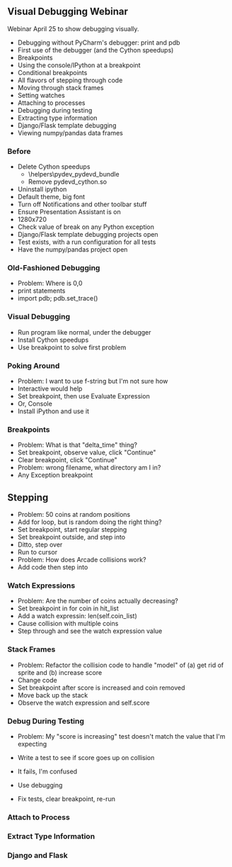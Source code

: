 ## Visual Debugging Webinar

Webinar April 25 to show debugging visually.

- Debugging without PyCharm's debugger: print and pdb
- First use of the debugger (and the Cython speedups)
- Breakpoints
- Using the console/IPython at a breakpoint
- Conditional breakpoints
- All flavors of stepping through code
- Moving through stack frames
- Setting watches
- Attaching to processes
- Debugging during testing
- Extracting type information
- Django/Flask template debugging
- Viewing numpy/pandas data frames

### Before

- Delete Cython speedups
  * <your distribution>\helpers\pydev\_pydevd_bundle
  * Remove pydevd_cython.so
- Uninstall ipython
- Default theme, big font
- Turn off Notifications and other toolbar stuff
- Ensure Presentation Assistant is on
- 1280x720
- Check value of break on any Python exception
- Django/Flask template debugging projects open
- Test exists, with a run configuration for all tests
- Have the numpy/pandas project open

### Old-Fashioned Debugging

- Problem: Where is 0,0
- print statements
- import pdb; pdb.set_trace()


### Visual Debugging

- Run program like normal, under the debugger
- Install Cython speedups
- Use breakpoint to solve first problem

### Poking Around

- Problem: I want to use f-string but I'm not sure how
- Interactive would help
- Set breakpoint, then use Evaluate Expression
- Or, Console
- Install iPython and use it

### Breakpoints

- Problem: What is that "delta_time" thing?
- Set breakpoint, observe value, click "Continue"
- Clear breakpoint, click "Continue"
- Problem: wrong filename, what directory am I in?
- Any Exception breakpoint

## Stepping

- Problem: 50 coins at random positions
- Add for loop, but is random doing the right thing?
- Set breakpoint, start regular stepping
- Set breakpoint outside, and step into
- Ditto, step over
- Run to cursor
- Problem: How does Arcade collisions work?
- Add code then step into

### Watch Expressions

- Problem: Are the number of coins actually decreasing?
- Set breakpoint in for coin in hit_list
- Add a watch expressin: len(self.coin_list)
- Cause collision with multiple coins
- Step through and see the watch expression value

### Stack Frames

- Problem: Refactor the collision code to handle "model" 
  of (a) get rid of sprite and (b) increase score
- Change code
- Set breakpoint after score is increased and coin removed
- Move back up the stack
- Observe the watch expression and self.score

### Debug During Testing

- Problem: My "score is increasing" test doesn't match the 
  value that I'm expecting

- Write a test to see if score goes up on collision

- It fails, I'm confused

- Use debugging

- Fix tests, clear breakpoint, re-run

### Attach to Process

### Extract Type Information

### Django and Flask 
